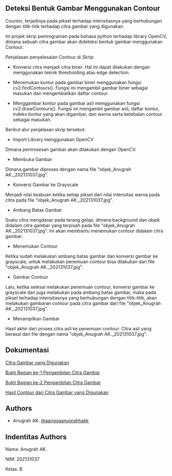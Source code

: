 
## Deteksi Bentuk Gambar Menggunakan Contour
Countor, terjadinya pada piksel terhadap intensitasnya yang berhubungan dengan titik-titik terhadap citra gambar yang digunakan.

Ini projek skrip pemrograman pada bahasa python terhadap library OpenCV, dimana sebuah citra gambar akan dideteksi bentuk gambar menggunakan Contour.

Penjelasan penyelesaian Contour di Skrip:

- Konversi citra menjadi citra biner. Hal ini dapat dilakukan dengan menggunakan teknik thresholding atau edge detection.

- Menemukan kontur pada gambar biner menggunakan fungsi cv2.findContours(). Fungsi ini mengambil gambar biner sebagai masukan dan mengembalikan daftar contour.

-  Menggambar kontur pada gambar asli menggunakan fungsi cv2.drawContours(). Fungsi ini mengambil gambar asli, daftar kontur, indeks kontur yang akan digambar, dan warna serta ketebalan contour sebagai masukan.

Berikut alur penjelasan skrip tersebut:

- Import Library menggunakan OpenCV
  
Dimana pemrosesan gambar akan dilakukan dengan OpenCV.

- Membuka Gambar
  
Dimana gambar diproses dengan nama file "objek_Anugrah AK._202131037.jpg".

- Konversi Gambar ke Grayscale
  
Menjadi nilai keabuan ketika setiap piksel dari nilai intensitas warna pada citra pada file "objek_Anugrah AK._202131037.jpg".

- Ambang Batas Gambar
  
Suatu citra mengdasar pada terang gelap, dimana background dan objek didalam citra gambar yang terpisah pada file "objek_Anugrah AK._202131037.jpg". Ini akan membantu menemukan contour didalam citra gambar.

- Menemukan Contour
  
Ketika sudah melakukan ambang batas gambar dan konversi gambar ke grayscale, untuk melakukan penemuan contour bisa dilakukan dari file "objek_Anugrah AK._202131037.jpg".

- Gambar Contour
  
Lalu, ketika selesai melakukan penemuan contour, konversi gambar ke grayscale dan juga melakukan pada ambang batas gambar, maka pada piksel terhadap intensitasnya yang berhubungan dengan titik-titik, akan melakukan gambaran contour pada citra gambar dari file "objek_Anugrah AK._202131037.jpg".

- Menampilkan Gambar
    
Hasil akhir dari proses citra asli ke penemuan contour. Citra asli yang berasal dari file dengan nama "objek_Anugrah AK._202131037.jpg".

## Dokumentasi

[Citra Gambar yang Digunakan](https://postimg.cc/BtVmzSwZ)

[Bukti Bagian ke-1 Pengambilan Citra Gambar](https://postimg.cc/189sYrdZ)

[Bukti Bagian ke-2 Pengambilan Citra Gambar](https://postimg.cc/CB4W83FB)

[Hasil Contour dari Citra Gambar yang Digunakan](https://postimg.cc/Snz3d2Sp)
## Authors

- Anugrah AK. [@aanggaanugrahhakk](https://github.com/aanggaanugrahhakk)


## Indentitas Authors

Nama: Anugrah AK.

NIM: 202131037

Kelas: B
